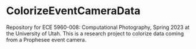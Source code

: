 # ColorizeEventCameraData
Repository for ECE 5960-008: Computational Photography, Spring 2023 at the University of Utah. This is a research project to colorize data coming from a Prophesee event camera.
